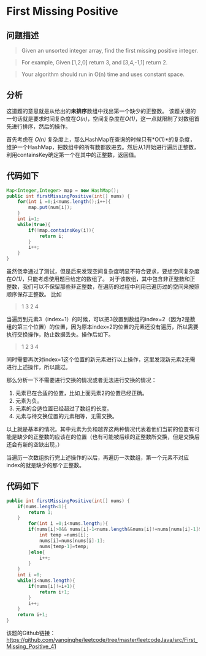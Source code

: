 # First Missing Positive

## 问题描述

> Given an unsorted integer array, find the first missing positive integer.

> For example,
> Given [1,2,0] return 3,
> and [3,4,-1,1] return 2.

> Your algorithm should run in O(n) time and uses constant space.

## 分析

这道题的意思就是从给出的**未排序**数组中找出第一个缺少的正整数。
该题关键的一句话就是要求时间复杂度在*O(n)*，空间复杂度在*O(1)*，这一点就限制了对数组首先进行排序，然后的操作。

首先考虑在 *O(n)* 复杂度上，那么HashMap在查询的时候只有*O(1)*的复杂度，维护一个HashMap，把数组中的所有数都放进去。然后从1开始进行遍历正整数，利用containsKey确定第一个在其中的正整数，返回值。

## 代码如下

```java
Map<Integer,Integer> map = new HashMap();
public int firstMissingPositive(int[] nums) {        
    for(int i =0;i<nums.length();i++){
        map.put(num[i]);
    }
    int i=1;
    while(true){
        if(!map.containsKey(i)){
            return i;
        }
        i++;
    }
}
```
虽然侥幸通过了测试，但是后来发现空间复杂度明显不符合要求，要想空间复杂度在*O(1)*，只能考虑使用题目给定的数组了。
对于该数组，其中包含非正整数和正整数，我们可以不保留那些非正整数，在遍历的过程中利用已遍历过的空间来按照顺序保存正整数。
比如

> 1 3 2 4

当遍历到元素3（index=1）的时候，可以把3放置到数组的index=2（因为2是数组的第三个位置）的位置，因为原本index=2的位置的元素还没有遍历，所以需要执行交换操作，防止数据丢失。操作后如下。

> 1 2 3 4

同时需要再次对index=1这个位置的新元素进行以上操作，这里发现新元素2无需进行上述操作，所以跳过。

那么分析一下不需要进行交换的情况或者无法进行交换的情况：

1. 元素已在合适的位置，比如上面元素2的位置已经正确。
2. 元素为负。 
3. 元素的合适位置已经超过了数组的长度。 
4. 元素与待交换位置的元素相等，无需交换。

以上就是基本的情况。其中元素为负和越界这两种情况代表着他们当前的位置有可能是缺少的正整数的应该在的位置（也有可能被后续的正整数所交换，但是交换后还会有新的空缺出现，）

当遍历一次数组执行完上述操作的以后，再遍历一次数组，第一个元素不对应index的就是缺少的那个正整数。

## 代码如下

```java
public int firstMissingPositive(int[] nums) {
    if(nums.length<1){
        return 1;
    }
        for(int i =0;i<nums.length;){
        if(nums[i]>0&& nums[i]-1<nums.length&&nums[i]!=nums[nums[i]-1]&&nums[i]!=i+1) {
            int temp =nums[i];
            nums[i]=nums[nums[i]-1];
            nums[temp-1]=temp;
        }else{
            i++;
        }
    }
    int i =0;
    while(i<nums.length){
        if(nums[i]!=i+1){
            return i+1;
        }
        i++;
    }
    return i+1;
}
```

该题的Github链接：https://github.com/yanqinghe/leetcode/tree/master/leetcodeJava/src/First_Missing_Positive_41

